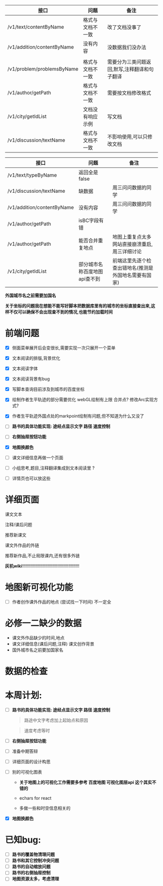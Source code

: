 | 接口                       | 问题             | 备注                                         |
| -------------------------- | ---------------- | -------------------------------------------- |
| /v1/text/contentByName     | 格式与文档不一致 | 改了文档没事了                               |
| /v1/addition/contentByName | 没有内容         | 没数据我们没办法                             |
|                            |                  |                                              |
| /v1/problem/problemsByName | 格式与文档不一致 | 需要分为三类问题返回,默写,注释翻译和句子翻译 |
| /v1/author/getPath         | 格式与文档不一致 | 需要按文档修改格式                           |
| /v1/city/getIdList         | 文档没有响应示例 | 写文档                                       |
| /v1/discussion/textName    | 格式与文档不一致 | 不影响使用,可以只修改文档                    |



| 接口                       | 问题                          | 备注                                                 |
| -------------------------- | ----------------------------- | ---------------------------------------------------- |
| /v1/text/typeByName        | 返回全是false                 |                                                      |
| /v1/discussion/textName    | 缺数据                        | 周三问问数据的同学                                   |
| /v1/addition/contentByName | 没有内容                      | 周三问问数据的同学                                   |
| /v1/author/getPath         | isBC字段有错                  |                                                      |
| /v1/author/getPath         | 能否合并重复地点              | 地图上重复点太多网站直接崩溃重启,周三详细讨论        |
| /v1/city/getIdList         | 部分城市名称百度地图api查不到 | 前端这里先逐个检查出错地名(推测是外国地名需要有国家) |



**外国城市名之前需要加国名**





**关于坐标的问题我在想能不能写好脚本把数据库里有的城市的坐标直接查出来,这样不仅可以确保不会出现查不到的情况,也能节约加载时间**

# 前端问题

- [x] 侧面菜单展开后会变很长,需要实现一次只展开一个菜单
- [x] 文本阅读的排版,背景优化
- [x] 文本阅读字体
- [x] 文本阅读背景有bug
- [x] 写脚本查询目前涉及到城市的百度坐标
- [x] 绘制作者生平轨迹的部分需要优化  webGL绘制有上限 合并点? 修改Arc实现方式?
- [x] 作者生平轨迹外国点处的markpoint绘制有问题,但不知道为什么又没了
- [ ] **路书的具体功能实现: 途经点显示文字 路径 速度控制**
- [ ] **右侧抽屉按钮功能**
- [x] **地图换颜色**
- [ ] 课文详细信息再做一个页面
- [ ] 小组思考,题目,注释翻译集成到文本阅读里 ?
- [ ] 详情页也可以放这些



# 详细页面

课文文本

注释/课后问题

推荐新课文

课文外作品的外链

推荐新作品,不止局限课内,还有很多外链

**灰机wiki**!!!!!!!!!!!!!!!!!!!!!!!!!!!!!!!!!!!!!!!!!!!!!!!



# 地图新可视化功能

- [ ] 作者创作课外作品的地点 (尝试找一下时间)  不一定全

# 必修一二缺少的数据

- 课文外作品缺少的时间,地点
- 课文详细信息(课后问题,注释) 课文创作背景
- 国外城市名之前要加国家名



# 数据的检查

# 本周计划:
- [ ] **路书的具体功能实现: 途经点显示文字 路径 速度控制**
  > 路途中文字考虑加上起始点和原因

  > 速度考虑等时

- [ ] **右侧抽屉按钮功能**

- [ ] 准备中期答辩

- [ ] 详细页面的设计构思

- [ ] 别的可视化图表

  - **关于地图上的可视化工作需要多参考 百度地图 可视化图层api 这个其实不错的**

  - echars for react
  - 多做一些和时空信息相关的

- [x] **地图换颜色**


  

# 已知bug:
- [ ] **路书的覆盖物清理问题**
- [ ] **路书和其它控制冲突问题**
- [ ] **路书的自动缩放问题**
- [ ] **路书的右侧抽屉控制**
- [ ] **地图资源太多，考虑清理**